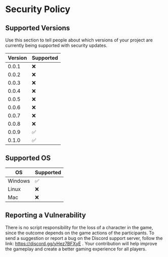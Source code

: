 # Security Policy

## Supported Versions

Use this section to tell people about which versions of your project are
currently being supported with security updates.

| Version | Supported          |
| ------- | ------------------ |
| 0.0.1   | :x:                |
| 0.0.2   | :x:                |
| 0.0.3   | :x:                |
| 0.0.4   | :x:                |
| 0.0.5   | :x:                |
| 0.0.6   | :x:                |
| 0.0.7   | :x:                |
| 0.0.8   | :x:                |
| 0.0.9   | :white_check_mark: |
| 0.1.0   | :white_check_mark: |

## Supported OS

|   OS    | Supported          |
| ------- | ------------------ |
| Windows | :white_check_mark: |
| Linux   | :x:                |
| Mac     | :x:                |

## Reporting a Vulnerability

There is no script responsibility for the loss of a character in the game, since the outcome depends on the game actions of the participants.
To send a suggestion or report a bug on the Discord support server, follow the link: https://discord.gg/yHez7BFXyE . Your contribution will help improve the gameplay and create a better gaming experience for all players.
